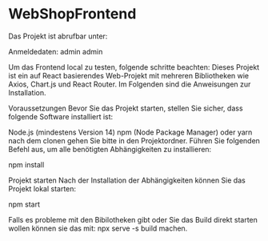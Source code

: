 # WebShopFrontend

Das Projekt ist abrufbar unter:

Anmeldedaten: admin admin

Um das Frontend local zu testen, folgende schritte beachten:
Dieses Projekt ist ein auf React basierendes Web-Projekt mit mehreren Bibliotheken wie Axios, Chart.js und React Router. Im Folgenden sind die Anweisungen zur Installation.

Voraussetzungen
Bevor Sie das Projekt starten, stellen Sie sicher, dass folgende Software installiert ist:

Node.js (mindestens Version 14)
npm (Node Package Manager) oder yarn
nach dem clonen gehen Sie bitte in den Projektordner. Führen Sie folgenden Befehl aus, um alle benötigten Abhängigkeiten zu installieren:

npm install

Projekt starten Nach der Installation der Abhängigkeiten können Sie das Projekt lokal starten:

npm start

Falls es probleme mit den Bibilotheken gibt oder Sie das Build direkt starten wollen können sie das mit: npx serve -s build machen.

